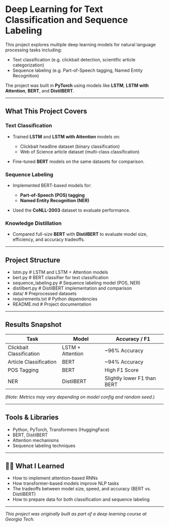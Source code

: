 # Deep Learning for Text Classification and Sequence Labeling

This project explores multiple deep learning models for natural language processing tasks including:
- Text classification (e.g. clickbait detection, scientific article categorization)
- Sequence labeling (e.g. Part-of-Speech tagging, Named Entity Recognition)

The project was built in **PyTorch** using models like **LSTM**, **LSTM with Attention**, **BERT**, and **DistilBERT**.

---

## What This Project Covers

### Text Classification
- Trained **LSTM** and **LSTM with Attention** models on:
  - Clickbait headline dataset (binary classification)
  - Web of Science article dataset (multi-class classification)

- Fine-tuned **BERT** models on the same datasets for comparison.

### Sequence Labeling
- Implemented BERT-based models for:
  - **Part-of-Speech (POS) tagging**
  - **Named Entity Recognition (NER)**

- Used the **CoNLL-2003** dataset to evaluate performance.

### Knowledge Distillation
- Compared full-size **BERT** with **DistilBERT** to evaluate model size, efficiency, and accuracy tradeoffs.

---

## Project Structure
-  lstm.py # LSTM and LSTM + Attention models
-  bert.py # BERT classifier for text classification
-  sequence_labeling.py # Sequence labeling model (POS, NER)
-  distilbert.py # DistilBERT implementation and comparison
-  data/ # Preprocessed datasets
-  requirements.txt # Python dependencies
-  README.md # Project documentation

  
---

## Results Snapshot

| Task                      | Model              | Accuracy / F1 |
|---------------------------|--------------------|----------------|
| Clickbait Classification | LSTM + Attention   | ~96% Accuracy  |
| Article Classification   | BERT               | ~94% Accuracy  |
| POS Tagging              | BERT               | High F1 Score  |
| NER                      | DistilBERT         | Slightly lower F1 than BERT |

(*Note: Metrics may vary depending on model config and random seed.*)

---

## Tools & Libraries
- Python, PyTorch, Transformers (HuggingFace)
- BERT, DistilBERT
- Attention mechanisms
- Sequence labeling techniques

---

## 🧑‍💻 What I Learned
- How to implement attention-based RNNs
- How transformer-based models improve NLP tasks
- The tradeoffs between model size, speed, and accuracy (BERT vs. DistilBERT)
- How to prepare data for both classification and sequence labeling

---

*This project was originally built as part of a deep learning course at Georgia Tech.*

